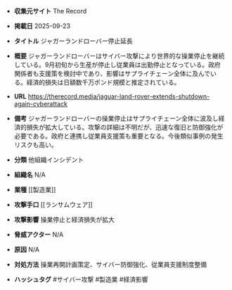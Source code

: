 - **収集元サイト**
The Record

- **掲載日**
2025-09-23

- **タイトル**
ジャガーランドローバー停止延長

- **概要**
ジャガーランドローバーはサイバー攻撃により世界的な操業停止を継続している。9月初旬から生産が停止し従業員は出勤停止となっている。政府関係者も支援策を検討中であり、影響はサプライチェーン全体に及んでいる。経済的損失は日額数千万ポンド規模と推定されている。

- **URL**
https://therecord.media/jaguar-land-rover-extends-shutdown-again-cyberattack

- **備考**
ジャガーランドローバーの操業停止はサプライチェーン全体に波及し経済的損失が拡大している。攻撃の詳細は不明だが、迅速な復旧と防御強化が必要である。政府と連携し従業員支援策も重要となる。今後類似事例の発生リスクも高い。

- **分類**
他組織インシデント

- **組織名**
N/A

- **業種**
[[製造業]]

- **攻撃手口**
[[ランサムウェア]]

- **攻撃影響**
操業停止と経済損失が拡大

- **脅威アクター**
N/A

- **原因**
N/A

- **対処方法**
操業再開計画策定、サイバー防御強化、従業員支援制度整備

- **ハッシュタグ**
#サイバー攻撃 #製造業 #経済影響

